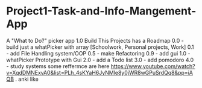 # Project1-Task-and-Info-Mangement-App
A "What to Do?" picker app 1.0 Build
This Projects has a Roadmap
0.0 - build just a whatPicker with array [Schoolwork, Personal projects, Work]
0.1 - add File Handling system/OOP
0.5 - make Refactoring
0.9 - add gui
1.0 - whatPicker Prototype with Gui
2.0 - add a Todo list
3.0 - add pomodoro
4.0 - study systems some reffermce are here https://www.youtube.com/watch?v=XqdDMNExvA0&list=PLh_4sKYaH6JyNMle8y0jWR8wGPuSrdQq8&pp=iAQB
      . anki like
      
